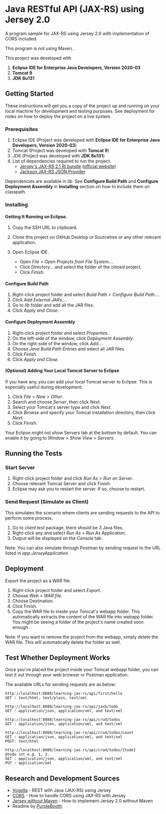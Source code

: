 # Java RESTful API (JAX-RS) using Jersey 2.0

A program sample for JAX-RS using Jersey 2.0 with implementation of CORS included. 

This program is not using Maven.

This project was developed with
1. <strong>Eclipse IDE for Enterprise Java Developers, Version 2020-03</strong>
2. <strong>Tomcat 9</strong>
3. <strong>JDK 8u131</strong>

## Getting Started

These instructions will get you a copy of the project up and running on your local machine for development and testing purposes. See deployment for notes on how to deploy the project on a live system.

### Prerequisites

1. Eclipse IDE (Project was developed with <strong>Eclipse IDE for Enterprise Java Developers, Version 2020-03</strong>)
2. Tomcat (Project was developed with <strong>Tomcat 9</strong>)
3. JDK (Project was developed with <strong>JDK 8u131</strong>)
4. List of dependencies required to run the project.
    * [Jersey's JAX-RS 2.1 RI bundle](http://repo1.maven.org/maven2/org/glassfish/jersey/bundles/jaxrs-ri/2.30.1/jaxrs-ri-2.30.1.zip) ([official website](https://eclipse-ee4j.github.io/jersey/download.html))
    * [Jackson JAX-RS JSON Provider](https://jar-download.com/artifacts/com.fasterxml.jackson.jaxrs/jackson-jaxrs-json-provider)

Dependencies are available in <i>lib</i>.
See <strong>Configure Build Path</strong> and <strong>Configure Deployment Assembly</strong> in <strong>Installing</strong> section on how to include them on classpath.

### Installing

#### Getting It Running on Eclipse.

1. Copy the SSH URL to clipboard.

2. Clone this project on GitHub Desktop or Sourcetree or any other relevant application.

3. Open Eclipse IDE.
    * Open <i>File</i> > <i>Open Projects from File System...</i>.
    * Click <i>Directory...</i> and select the folder of the cloned project.
    * Click <i>Finish</i>.

#### Configure Build Path

1. Right-click project folder and select <i>Build Path</i> > <i>Configure Build Path...</i>.
2. Click <i>Add External JARs...</i>.
3. Go to <i>lib</i> folder and add all the JAR files.
4. Click <i>Apply and Close</i>.

#### Configure Deployment Assembly

1. Right-click project folder and select <i>Properties</i>.
2. On the left-side of the window, click <i>Deployment Assembly</i>.
3. On the right-side of the window, click <i>Add...</i>.
4. Choose <i>Java Build Path Entries</i> and select all JAR files.
5. Click <i>Finish</i>.
6. Click <i>Apply and Close</i>.

#### (Optional) Adding Your Local Tomcat Server to Eclipse

If you have any, you can add your local Tomcat server to Eclipse. This is especially useful during development.

1. Click <i>File</i> > <i>New</i> > <i>Other</i>.
2. Search and choose <i>Server</i>, then click <i>Next</i>.
3. Select your Tomcat's server type and click <i>Next</i>.
4. Click <i>Browse</i> and specify your Tomcat installation directory, then click <i>Next</i>.
5. Click <i>Finish</i>.

Your Eclipse might not show Servers tab at the bottom by default. You can enable it by going to <i>Window</i> > <i>Show View</i> > <i>Servers</i>.

## Running the Tests

### Start Server

1. Right-click project folder and click <i>Run As</i> > <i>Run on Server</i>. 
2. Choose relevant Tomcat Server and click <i>Finish</i>.
3. Eclipse may ask you to restart the server. If so, choose to restart.

### Send Request (Simulate as Client)

This simulates the scenario where clients are sending requests to the API to perform some process.

1. Go to <i>client.test</i> package, there should be 3 Java files.
2. Right-click any and select <i>Run As</i> > <i>Run As Application</i>.
3. Output will be displayed on the <i>Console</i> tab.

Note: You can also simulate through Postman by sending request to the URL listed in <i>app.JerseyApplication</i>.

## Deployment

Export the project as a WAR file.

1. Right-click project folder and select <i>Export</i>.
2. Choose <i>Web</i> > <i>WAR file</i>.
3. Choose Destination.
4. Click Finish.
5. Copy the WAR file to inside your Tomcat's webapp folder. This automatically extracts the content of the WAR file into webapp folder. You might be seeing a folder of the project's name created soon enough.

Note: If you want to remove the project from the webapp, simply delete the WAR file. This will automatically delete the folder as well.

## Test Whether Deployment Works

Once you've placed the project inside your Tomcat <i>webapp</i> folder, you can test it out through your web browser or Postman application.

The available URLs for sending requests are as below:

```
http://localhost:8080/learning-jax-rs/api/first/hello
GET : text/html, text/plain, text/xml

http://localhost:8080/learning-jax-rs/api/jaxb/todo
GET : application/json, application/xml, and text/xml

http://localhost:8080/learning-jax-rs/api/crud/todos
GET : application/json, application/xml, and text/xml

http://localhost:8080/learning-jax-rs/api/crud/todos/count
GET : application/json, application/xml, and text/xml
POST: text/html

http://localhost:8080/learning-jax-rs/api/crud/todos/{todo}
@todo int e.g. 1, 2.
GET : application/json, application/xml, and text/xml
PUT : application/xml
```

## Research and Development Sources

* [Vogella](https://www.vogella.com/tutorials/REST/article.html) - REST with Java (JAX-RS) using Jersey
* [CORS](https://stackoverflow.com/a/28067653/13387145) - How to handle CORS using JAX-RS with Jersey
* [Jersey without Maven](https://stackoverflow.com/q/17923273/13387145) - How to implement Jersey 2.0 without Maven
* Readme by [PurpleBooth](https://gist.github.com/PurpleBooth/109311bb0361f32d87a2).

